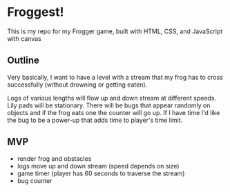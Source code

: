 # Froggest!
This is my repo for my Frogger game, built with HTML, CSS, and JavaScript with canvas

## Outline
Very basically, I want to have a level with a stream that my frog has to cross successfully (without drowning or getting eaten).

Logs of various lengths will flow up and down stream at different speeds. Lily pads will be stationary. There will be bugs that appear randomly on objects and if the frog eats one the counter will go up. If I have time I'd like the bug to be a power-up that adds time to player's time limit.

## MVP
- render frog and obstacles
- logs move up and down stream (speed depends on size)
- game timer (player has 60 seconds to traverse the stream)
- bug counter

